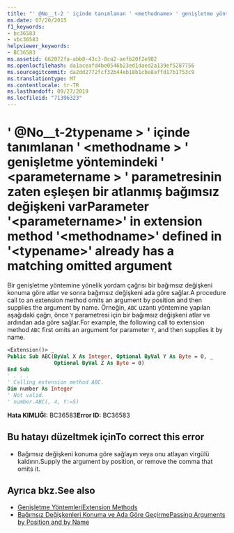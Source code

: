 ```yaml
---
title: "' @No__t-2 ' içinde tanımlanan ' <methodname> ' genişletme yöntemindeki ' <parametername> ' parametresinin zaten eşleşen bir atlanmış bağımsız değişkeni var"
ms.date: 07/20/2015
f1_keywords:
- bc36583
- vbc36583
helpviewer_keywords:
- BC36583
ms.assetid: 662072fa-abb8-43c3-8ca2-aefb20f2e902
ms.openlocfilehash: da1aceafd4be0546b23ed1daed2a139ef5287756
ms.sourcegitcommit: da2dd2772fcf32b44eb18b1cbe8affd17b1753c9
ms.translationtype: MT
ms.contentlocale: tr-TR
ms.lasthandoff: 09/27/2019
ms.locfileid: "71396323"
---
```

# <a name="parameter-parametername-in-extension-method-methodname-defined-in-typename-already-has-a-matching-omitted-argument"></a><span data-ttu-id="a63fe-102">' @No__t-2typename > ' içinde tanımlanan ' \<methodname > ' genişletme yöntemindeki ' \<parametername > ' parametresinin zaten eşleşen bir atlanmış bağımsız değişkeni var</span><span class="sxs-lookup"><span data-stu-id="a63fe-102">Parameter '\<parametername>' in extension method '\<methodname>' defined in '\<typename>' already has a matching omitted argument</span></span>
<span data-ttu-id="a63fe-103">Bir genişletme yöntemine yönelik yordam çağrısı bir bağımsız değişkeni konuma göre atlar ve sonra bağımsız değişkeni ada göre sağlar.</span><span class="sxs-lookup"><span data-stu-id="a63fe-103">A procedure call to an extension method omits an argument by position and then supplies the argument by name.</span></span> <span data-ttu-id="a63fe-104">Örneğin, `ABC` uzantı yöntemine yapılan aşağıdaki çağrı, önce `Y` parametresi için bir bağımsız değişkeni atlar ve ardından ada göre sağlar.</span><span class="sxs-lookup"><span data-stu-id="a63fe-104">For example, the following call to extension method `ABC` first omits an argument for parameter `Y`, and then supplies it by name.</span></span>  
  
```vb  
<Extension()> _  
Public Sub ABC(ByVal X As Integer, Optional ByVal Y As Byte = 0, _  
               Optional ByVal Z As Byte = 0)  
End Sub  
' . . .  
' Calling extension method ABC.  
Dim number As Integer  
' Not valid.  
' number.ABC(, 4, Y:=5)  
```  
  
 <span data-ttu-id="a63fe-105">**Hata KIMLIĞI:** BC36583</span><span class="sxs-lookup"><span data-stu-id="a63fe-105">**Error ID:** BC36583</span></span>  
  
## <a name="to-correct-this-error"></a><span data-ttu-id="a63fe-106">Bu hatayı düzeltmek için</span><span class="sxs-lookup"><span data-stu-id="a63fe-106">To correct this error</span></span>  
  
- <span data-ttu-id="a63fe-107">Bağımsız değişkeni konuma göre sağlayın veya onu atlayan virgülü kaldırın.</span><span class="sxs-lookup"><span data-stu-id="a63fe-107">Supply the argument by position, or remove the comma that omits it.</span></span>  
  
## <a name="see-also"></a><span data-ttu-id="a63fe-108">Ayrıca bkz.</span><span class="sxs-lookup"><span data-stu-id="a63fe-108">See also</span></span>

- [<span data-ttu-id="a63fe-109">Genişletme Yöntemleri</span><span class="sxs-lookup"><span data-stu-id="a63fe-109">Extension Methods</span></span>](../../visual-basic/programming-guide/language-features/procedures/extension-methods.md)
- [<span data-ttu-id="a63fe-110">Bağımsız Değişkenleri Konuma ve Ada Göre Geçirme</span><span class="sxs-lookup"><span data-stu-id="a63fe-110">Passing Arguments by Position and by Name</span></span>](../../visual-basic/programming-guide/language-features/procedures/passing-arguments-by-position-and-by-name.md)
